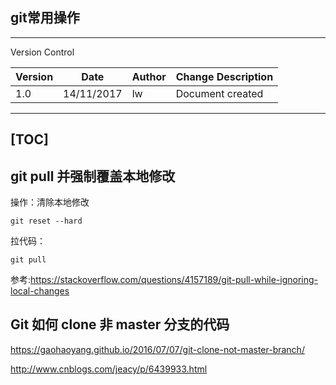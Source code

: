 ## git常用操作
---
Version Control

| Version | Date       | Author      | Change Description |
| ------- | ---------- | ----------- | ------------------ |
| 1.0     | 14/11/2017 | lw | Document created   |

---
[TOC]
---

## git pull 并强制覆盖本地修改
操作：清除本地修改
```
git reset --hard
```
拉代码：
```
git pull
```
参考:https://stackoverflow.com/questions/4157189/git-pull-while-ignoring-local-changes

## Git 如何 clone 非 master 分支的代码
https://gaohaoyang.github.io/2016/07/07/git-clone-not-master-branch/

http://www.cnblogs.com/jeacy/p/6439933.html
